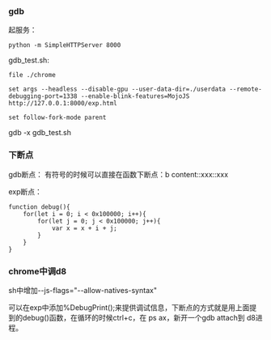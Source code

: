 ### gdb
起服务：
```
python -m SimpleHTTPServer 8000
```

gdb_test.sh:
```
file ./chromeset args --headless --disable-gpu --user-data-dir=./userdata --remote-debugging-port=1338 --enable-blink-features=MojoJS http://127.0.0.1:8000/exp.htmlset follow-fork-mode parent
```

gdb -x gdb_test.sh

### 下断点

gdb断点：
有符号的时候可以直接在函数下断点：b content::xxx::xxx

exp断点：
```
function debug(){    for(let i = 0; i < 0x100000; i++){        for(let j = 0; j < 0x100000; j++){            var x = x + i + j;        }    }}
```

### chrome中调d8

sh中增加--js-flags="--allow-natives-syntax"

可以在exp中添加%DebugPrint();来提供调试信息，下断点的方式就是用上面提到的debug()函数，在循环的时候ctrl+c，在 ps ax，新开一个gdb attach到 d8进程。
